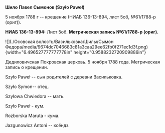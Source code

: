 **Шило Павел Сымонов (Szyło Paweł)**

5 ноября 1788 г -- крещение (НИАБ 136-13-894, лист 5об, №61/1788-р
(ориг)).

**НИАБ 136-13-894:** Лист 5об. **Метрическая запись №61/1788-р (ориг).**

![](./Осовская волость/Васильковка/Шилы/Сымон Федора/media/9674dc7046683c81a3caa29ee62fb0f271ec1d3f.png){width="6.496527777777778in"
height="0.9588232720909886in"}

Дедиловичская Покровская церковь. 5 ноября 1788 года. Метрическая запись
о крещении.

Szyło Paweł -- сын родителей с деревни Васильковка.

Szyło Symon-- отец.

Szyłowa Chwiedora -- мать.

Szyło Paweł - кум.

Rozborska Maruta - кума.

Jazgunowicz Antoni -- ксёндз.
